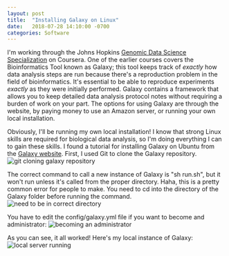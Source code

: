 ```yaml
---
layout: post
title:  "Installing Galaxy on Linux"
date:   2018-07-28 14:10:00 -0700
categories: Software
---
```

I'm working through the Johns Hopkins [Genomic Data Science Specialization] on Coursera. One of the earlier courses covers the Bioinformatics Tool known as Galaxy; this tool keeps track of *exactly* how data analysis steps are run because there's a reproduction problem in the field of bioinformatics. It's essential to be able to reproduce experiments *exactly* as they were initially performed. Galaxy contains a framework that allows you to keep detailed data analysis protocol notes without requiring a burden of work on your part. The options for using Galaxy are through the website, by paying money to use an Amazon server, or running your own local installation.

Obviously, I'll be running my own local installation! I know that strong Linux skills are required for biological data analysis, so I'm doing everything I can to gain these skills. I found a tutorial for installing Galaxy on Ubuntu from the [Galaxy website]. First, I used Git to clone the Galaxy repository.
![git cloning galaxy repository]({{"/assets/linux_galaxy_install/git_clone_galaxy.jpg"}})

The correct command to call a new instance of Galaxy is "sh run.sh", but it won't run unless it's called from the proper directory. Haha, this is a pretty common error for people to make. You need to cd into the directory of the Galaxy folder before running the command.
![need to be in correct directory]({{"/assets/linux_galaxy_install/run_galaxy_right_directory.jpg"}})

You have to edit the config/galaxy.yml file if you want to become and administrator:
![becoming an administrator]({{"/assets/linux_galaxy_install/galaxy_becoming_admin_config.jpg"}})

As you can see, it all worked! Here's my local instance of Galaxy:
![local server running]({{"/assets/linux_galaxy_install/local_galaxy_server_running.jpg"}})

[Genomic Data Science Specialization]:https://www.coursera.org/specializations/genomic-data-science
[Galaxy website]:https://galaxyproject.org/admin/get-galaxy/
